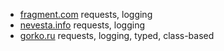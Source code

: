 - [fragment.com](fragment) requests, logging
- [nevesta.info](nevesta_info) requests, logging
- [gorko.ru](gorko) requests, logging, typed, class-based